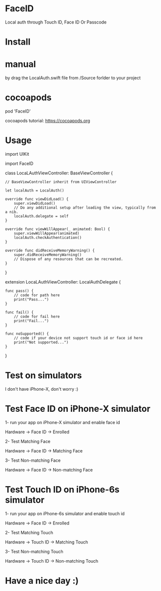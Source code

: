 # FaceID
Local auth through Touch ID, Face ID Or Passcode

# Install

# manual

by drag the LocalAuth.swift file from /Source forlder to your project

# cocoapods

pod 'FaceID'

cocoapods tutorial: https://cocoapods.org

# Usage 

import UIKit

import FaceID

class LocaLAuthViewController: BaseViewController {

    // BaseViewController inherit from UIViewController
    
    let localAuth = LocalAuth()
    
    override func viewDidLoad() {
        super.viewDidLoad()
        // Do any additional setup after loading the view, typically from a nib.
        localAuth.delegate = self
    }
    
    override func viewWillAppear(_ animated: Bool) {
        super.viewWillAppear(animated)
        localAuth.checkAuthentication()
    }

    override func didReceiveMemoryWarning() {
        super.didReceiveMemoryWarning()
        // Dispose of any resources that can be recreated.
    }
    
}

extension LocaLAuthViewController: LocalAuthDelegate
{

    func pass() {
        // code for path here
        print("Pass...")
    }
    
    func fail() {
        // code for fail here
        print("Fail...")
    }
    
    func noSupported() {
        // code if your device not support touch id or face id here
        print("Not supported...")
    }
    
}

# Test on simulators

I don't have iPhone-X, don't worry :)

# Test Face ID on iPhone-X simulator

1- run your app on iPhone-X simulator and enable face id

Hardware -> Face ID -> Enrolled

2- Test Matching Face

Hardware -> Face ID -> Matching Face

3- Test Non-matching Face

Hardware -> Face ID -> Non-matching Face

# Test Touch ID on iPhone-6s simulator

1- run your app on iPhone-6s simulator and enable touch id

Hardware -> Face ID -> Enrolled

2- Test Matching Touch

Hardware -> Touch ID -> Matching Touch

3- Test Non-matching Touch

Hardware -> Touch ID -> Non-matching Touch


# Have a nice day :)
